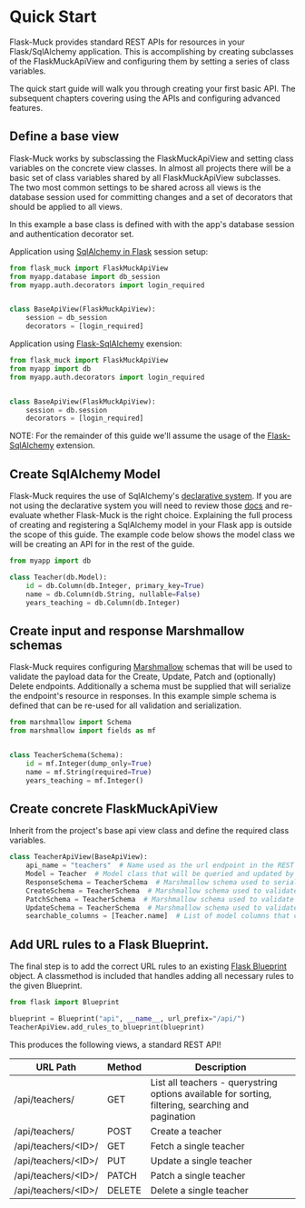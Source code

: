 # Quick Start

Flask-Muck provides standard REST APIs for resources in your Flask/SqlAlchemy application. This 
is accomplishing by creating subclasses of the FlaskMuckApiView and configuring them by setting a series of class
variables.

The quick start guide will walk you through creating your first basic API. The subsequent chapters covering using the 
APIs and configuring advanced features.


## Define a base view
Flask-Muck works by subsclassing the FlaskMuckApiView and setting class variables on the concrete view classes. In almost 
all projects there will be a basic set of class variables shared by all FlaskMuckApiView subclasses. The two most common 
settings to be shared across all views is the database session used for committing changes and a set of 
decorators that should be applied to all views.

In this example a base class is defined with with the app's database session and authentication decorator set.

Application using [SqlAlchemy in Flask](https://flask.palletsprojects.com/en/3.0.x/patterns/sqlalchemy/) session setup:
```python
from flask_muck import FlaskMuckApiView
from myapp.database import db_session 
from myapp.auth.decorators import login_required


class BaseApiView(FlaskMuckApiView):
    session = db_session
    decorators = [login_required]

```

Application using [Flask-SqlAlchemy](https://flask-sqlalchemy.palletsprojects.com/en/3.1.x/quickstart/#quick-start) exension:
```python
from flask_muck import FlaskMuckApiView
from myapp import db
from myapp.auth.decorators import login_required


class BaseApiView(FlaskMuckApiView):
    session = db.session
    decorators = [login_required]
```

NOTE: For the remainder of this guide we'll assume the usage of the [Flask-SqlAlchemy](https://flask-sqlalchemy.palletsprojects.com/en/3.1.x/quickstart/#quick-start) extension.

## Create SqlAlchemy Model
Flask-Muck requires the use of SqlAlchemy's [declarative system](). If you are not using the declarative system you will
need to review those [docs]() and re-evaluate whether Flask-Muck is the right choice. Explaining the full process of 
creating and registering a SqlAlchemy model in your Flask app is outside the scope of this guide. The example code below
shows the model class we will be creating an API for in the rest of the guide.

```python
from myapp import db

class Teacher(db.Model):
    id = db.Column(db.Integer, primary_key=True)
    name = db.Column(db.String, nullable=False)
    years_teaching = db.Column(db.Integer)
```

## Create input and response Marshmallow schemas
Flask-Muck requires configuring [Marshmallow](https://marshmallow.readthedocs.io/en/stable/) schemas that will be used 
to validate the payload data for the Create, Update, Patch and (optionally) Delete endpoints. Additionally a schema must 
be supplied that will serialize the endpoint's resource in responses. In this example simple schema is defined that 
can be re-used for all validation and serialization.

```python
from marshmallow import Schema
from marshmallow import fields as mf


class TeacherSchema(Schema):
    id = mf.Integer(dump_only=True)
    name = mf.String(required=True)
    years_teaching = mf.Integer()
```

## Create concrete FlaskMuckApiView
Inherit from the project's base api view class and define the required class variables.

```python
class TeacherApiView(BaseApiView):
    api_name = "teachers"  # Name used as the url endpoint in the REST API.
    Model = Teacher  # Model class that will be queried and updated by this API.
    ResponseSchema = TeacherSchema  # Marshmallow schema used to serialize and Teachers returned by the API.
    CreateSchema = TeacherSchema  # Marshmallow schema used to validate payload data sent to the Create endpoint.
    PatchSchema = TeacherSchema  # Marshmallow schema used to validate payload data sent to the Patch endpoint.
    UpdateSchema = TeacherSchema  # Marshmallow schema used to validate payload data sent to the Update endpoint.
    searchable_columns = [Teacher.name]  # List of model columns that can be searched when listing Teachers using the API.
```

## Add URL rules to a Flask Blueprint.
The final step is to add the correct URL rules to an existing [Flask Blueprint](https://flask.palletsprojects.com/en/3.0.x/blueprints/) 
object. A classmethod is included that handles adding all necessary rules to the given Blueprint.

```python
from flask import Blueprint

blueprint = Blueprint("api", __name__, url_prefix="/api/")
TeacherApiView.add_rules_to_blueprint(blueprint)
```

This produces the following views, a standard REST API!

| URL Path             | Method | Description                                                                                        |
|----------------------|--------|----------------------------------------------------------------------------------------------------|
| /api/teachers/       | GET    | List all teachers - querystring options available for sorting, filtering, searching and pagination |
| /api/teachers/       | POST   | Create a teacher                                                                                   |
| /api/teachers/\<ID>/ | GET    | Fetch a single teacher                                                                             |
| /api/teachers/\<ID>/ | PUT    | Update a single teacher                                                                            |
| /api/teachers/\<ID>/ | PATCH  | Patch a single teacher                                                                             |
| /api/teachers/\<ID>/ | DELETE | Delete a single teacher                                                                            |




